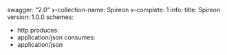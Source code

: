 swagger: "2.0"
x-collection-name: Spireon
x-complete: 1
info:
  title: Spireon
  version: 1.0.0
schemes:
- http
produces:
- application/json
consumes:
- application/json